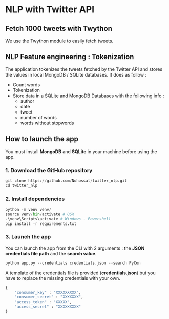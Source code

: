 # NLP with Twitter API
 
## Fetch 1000 tweets with Twython

We use the Twython module to easily fetch tweets.

## NLP Feature engineering : Tokenization

The application tokenizes the tweets fetched by the Twitter API and stores the values in local MongoDB / SQLite databases. It does as follow :

- Count words
- Tokenization
- Store data in a SQLite and MongoDB Databases with the following info :
    - author
    - date
    - tweet
    - number of words
    - words without stopwords

## How to launch the app

You must install **MongoDB** and **SQLite** in your machine before using the app.

### 1. Download the GitHub repository

```python
git clone https://github.com/Nohossat/twitter_nlp.git
cd twitter_nlp
```

### 2. Install dependencies

```python
python -m venv venv/
source venv/bin/activate # OSX
.\venv\Scripts\activate # Windows - Powershell
pip install -r requirements.txt
```

### 3. Launch the app

You can launch the app from the CLI with 2 arguments : the **JSON credentials file path** and the **search value**.

```python
python app.py --credentials credentials.json --search PyCon
```

A template of the credentials file is provided (**credentials.json**) but you have to replace the missing credentials with your own.

```python
{
    "consumer_key" : "XXXXXXXXX",
    "consumer_secret" : "XXXXXXX",
    "access_token" : "XXXXX",
    "access_secret" : "XXXXXXXXX"
}
```

